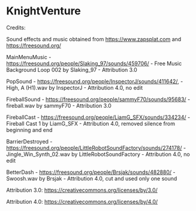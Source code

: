# KnightVenture

Credits:

Sound effects and music obtained from https://www.zapsplat.com and https://freesound.org/

MainMenuMusic - https://freesound.org/people/Slaking_97/sounds/459706/ - Free Music Background Loop 002 by Slaking_97 - Attribution 3.0

PopSound - https://freesound.org/people/InspectorJ/sounds/411642/, - High, A (H1).wav by InspectorJ - Attribution 4.0, no edit

FireballSound - https://freesound.org/people/sammyF70/sounds/95683/ - fireball.wav by sammyF70 - Attribution 3.0

FireballCast - https://freesound.org/people/LiamG_SFX/sounds/334234/ - Fireball Cast 1 by LiamG_SFX - Attribution 4.0, removed silence from beginning and end

BarrierDestroyed - https://freesound.org/people/LittleRobotSoundFactory/sounds/274178/ - Jingle_Win_Synth_02.wav by LittleRobotSoundFactory - Attribution 4.0, no edit

BetterDash - https://freesound.org/people/Brsjak/sounds/482880/ - Swoosh.wav by Brsjak - Attribution 4.0, cut and used only one sound

Attribution 3.0: https://creativecommons.org/licenses/by/3.0/

Attribution 4.0: https://creativecommons.org/licenses/by/4.0/
